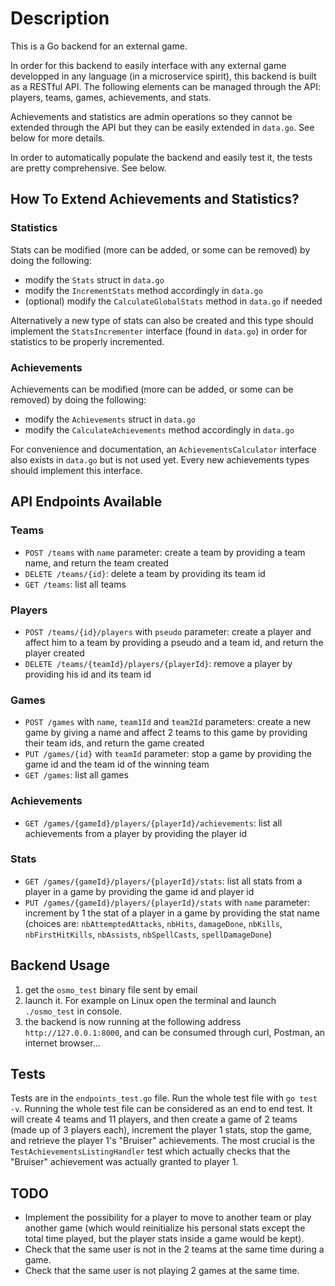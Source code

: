 # Description

This is a Go backend for an external game.

In order for this backend to easily interface with any external game developped in any language (in a microservice spirit), this backend is built as a RESTful API.
The following elements can be managed through the API: players, teams, games, achievements, and stats.

Achievements and statistics are admin operations so they cannot be extended through the API but they can be easily extended in `data.go`. See below for more details.

In order to automatically populate the backend and easily test it, the tests are pretty comprehensive. See below.

## How To Extend Achievements and Statistics?

### Statistics

Stats can be modified (more can be added, or some can be removed) by doing the following:

* modify the `Stats` struct in `data.go`
* modify the `IncrementStats` method accordingly in `data.go`
* (optional) modify the `CalculateGlobalStats` method in `data.go` if needed

Alternatively a new type of stats can also be created and this type should implement the `StatsIncrementer` interface (found in `data.go`) in order for statistics to be properly incremented.

### Achievements

Achievements can be modified (more can be added, or some can be removed) by doing the following:

* modify the `Achievements` struct in `data.go`
* modify the `CalculateAchievements` method accordingly in `data.go`

For convenience and documentation, an `AchievementsCalculator` interface also exists in `data.go` but is not used yet. Every new achievements types should implement this interface.

## API Endpoints Available

### Teams

* `POST /teams` with `name` parameter: create a team by providing a team name, and return the team created
* `DELETE /teams/{id}`: delete a team by providing its team id
* `GET /teams`: list all teams

### Players

* `POST /teams/{id}/players` with `pseudo` parameter: create a player and affect him to a team by providing a pseudo and a team id, and return the player created
* `DELETE /teams/{teamId}/players/{playerId}`: remove a player by providing his id and its team id

### Games

* `POST /games` with `name`, `team1Id` and `team2Id` parameters: create a new game by giving a name and affect 2 teams to this game by providing their team ids, and return the game created
* `PUT /games/{id}` with `teamId` parameter: stop a game by providing the game id and the team id of the winning team
* `GET /games`: list all games

### Achievements

* `GET /games/{gameId}/players/{playerId}/achievements`: list all achievements from a player by providing the player id

### Stats

* `GET /games/{gameId}/players/{playerId}/stats`: list all stats from a player in a game by providing the game id and player id
* `PUT /games/{gameId}/players/{playerId}/stats` with `name` parameter: increment by 1 the stat of a player in a game by providing the stat name (choices are: `nbAttemptedAttacks`, `nbHits`, `damageDone`, `nbKills`, `nbFirstHitKills`, `nbAssists`, `nbSpellCasts`, `spellDamageDone`)

## Backend Usage

1. get the `osmo_test` binary file sent by email
1. launch it. For example on Linux open the terminal and launch `./osmo_test` in console.
1. the backend is now running at the following address `http://127.0.0.1:8000`, and can be consumed through curl, Postman, an internet browser...

## Tests

Tests are in the `endpoints_test.go` file.
Run the whole test file with `go test -v`.
Running the whole test file can be considered as an end to end test. It will create 4 teams and 11 players, and then create a game of 2 teams (made up of 3 players each), increment the player 1 stats, stop the game, and retrieve the player 1's "Bruiser" achievements. The most crucial is the `TestAchievementsListingHandler` test which actually checks that the "Bruiser" achievement was actually granted to player 1.

## TODO

* Implement the possibility for a player to move to another team or play another game (which would reinitialize his personal stats except the total time played, but the player stats inside a game would be kept).
* Check that the same user is not in the 2 teams at the same time during a game.
* Check that the same user is not playing 2 games at the same time.
